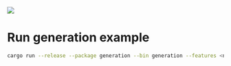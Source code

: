 [![](https://dcbadge.vercel.app/api/server/rzaesS82MT)](https://discord.gg/rzaesS82MT)


#  Run generation example
```bash
cargo run --release --package generation --bin generation --features <none|cuda|mkl|metal>
```
